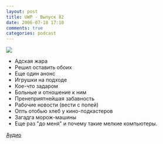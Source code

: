 ```yaml
---
layout: post
title: UWP - Выпуск 82
date: 2006-07-18 17:10
comments: true
categories: podcast
---
```

![](https://podcast.umputun.com/images/uwp/uwp82.jpg)

- Адская жара
- Решил оставить обоих
- Еще один анонс
- Игрушки на подходе
- Кое-что задаром
- Больные и отношение к ним
- Пренеприятнейшая забавность
- Рабочие новости (вести с полей)
- Опть отобью хлеб у кино-подкастеров
- Загадга морож-машины
- Еще раз "до меня" и почему такие мелкие компьютеры.

[Аудио](https://podcast.umputun.com/media/ump_podcast82.mp3)
<audio src="https://podcast.umputun.com/media/ump_podcast82.mp3" preload="none">
